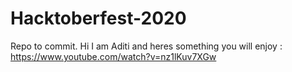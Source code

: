 # Hacktoberfest-2020
Repo to commit.
Hi I am Aditi and heres something you will enjoy : https://www.youtube.com/watch?v=nz1lKuv7XGw
